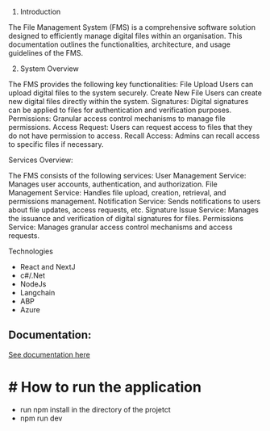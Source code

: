 1. Introduction

The File Management System (FMS) is a comprehensive software solution designed to efficiently manage digital files within an organisation. 
This documentation outlines the functionalities, architecture, and usage guidelines of the FMS.

2. System Overview

The FMS provides the following key functionalities:
File Upload
Users can upload digital files to the system securely.
Create New File
 Users can create new digital files directly within the system.
Signatures: 
Digital signatures can be applied to files for authentication and verification purposes.
Permissions:
 Granular access control mechanisms to manage file permissions.
Access Request: 
Users can request access to files that they do not have permission to access.
Recall Access: 
Admins can recall access to specific files if necessary.


Services Overview:

The FMS consists of the following services:
User Management Service: Manages user accounts, authentication, and authorization.
File Management Service: Handles file upload, creation, retrieval, and permissions management.
Notification Service: Sends notifications to users about file updates, access requests, etc.
Signature Issue Service: Manages the issuance and verification of digital signatures for files.
Permissions Service: Manages granular access control mechanisms and access requests.

Technologies
* React and NextJ
* c#/.Net
* NodeJs
* Langchain
* ABP
* Azure

## Documentation:
[See documentation here](https://docs.google.com/document/d/19jJXJlgsrTBgW9l2pEaO1g2hg9X18KMha-HLN9avT6I/edit)

  
  # # How to run the application
* run npm install in the directory of the projetct
* npm run dev

